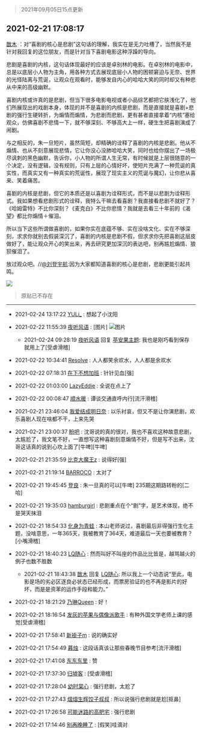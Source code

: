 > 2021年09月05日15点更新
<link rel="stylesheet" href="https://cdn.jsdelivr.net/gh/taotie6/sampleJSON@main/css/photo_show.css">


 ## 2021-02-21 17:08:17 

 [㪚木](https://www.coolapk.com/feed/25023914?shareKey=ZjA0NTk0NjdhZDJjNjEzMTc3Yjg~) ：对“喜剧的核心是悲剧”这句话的理解，我实在是无力吐槽了，当然我不是针对我回复的这位朋友，而是针对当下喜剧电影这种浮躁的导向。

悲剧是喜剧的内核，这句话体现最好的应该是卓别林的电影。在卓别林的电影中，总是以底层小人物为主角<!--break-->，用各种方式去展现底层小人物的困顿窘迫与无奈、世界的光怪陆离与荒诞，让观众在观看时，能够发自内心的哈哈大笑的同时却又有种悲从中来的高级幽默。

喜剧内核或许真的是悲剧，但当下很多电影电视或者小品综艺都把它肤浅化了，他们所展现出的戏剧本身，体现的并不是喜剧的内核是悲剧，而是直接就是喜剧+悲剧的强行生硬转折，为煽情而煽情，为悲剧而悲剧，更有甚者直接拿着“内核”塞给观众，仿佛喜剧不悲情一下，就不够深刻、不够高大上一样，硬生生把喜剧演成了闹剧。

与之相反的，朱一旦短片，虽然简短，却精确的诠释了喜剧的内核是悲剧。他从不煽情、也从不刻意展现悲情，它让你没心没肺哈哈大笑，同时也给你摆出了一场极尽讽刺的黑色幽默，告诉你，小人物的所谓人生无常，有时候就是上层很随意的一个决定，没有逻辑，没有规则，只有上层的心情好坏，使短片充满了一种荒诞的真实性，而真实又有一种真实的荒诞性，展现了现实主义的荒诞与魔幻，让你悲从喜来、笑着痛苦。

喜剧的内核是悲剧，但它的本质还是以喜剧为诠释形式，而不是以悲剧为诠释形式。我如果想看悲剧形式的诠释，我特么干嘛去看喜剧？我直接看悲剧不就好了？《哈姆雷特》不比你深刻？《麦克白》不比你悲情？我就是去看三十年前的《渴望》都比你煽情＋催泪。

所以当下这些所谓做喜剧的，如果你实在底蕴不够、实在没啥文化、实在不够深刻，求求你就别去假装深沉了，喜剧的内核是悲剧不假，但求求你先把喜剧这层皮做好了，能让观众开心的笑出来，再去研究更加深沉的表达吧，别再尴尬煽情、狼狈催泪了。

放过观众吧。//<a class="feed-link-uname" href="/u/刘登宇航">@刘登宇航</a>:因为大家都知道喜剧的核心是悲剧，悲剧更能引起共鸣。 

<div class="album">
<img class="img-item" src="https://image.coolapk.com/feed/2021/0221/17/1081091_b9edf756_8495_968@300x263.gif" />
</div>

> 原贴已不存在 

 ------- 

- 2021-02-24 13:17:22 [YULi_](uid=1242556) : 想起了小沈阳 

- 2021-02-22 11:55:39 [夜听风语](uid=989069) : [图片] ![图片](https://image.coolapk.com/feed/2021/0222/11/989069_4e16a274_6138_0283@600x963.jpeg)

    - 2021-02-24 09:28:19 [夜听风语](uid=989069) 回复 [苹安果主题](uid=1015200): 我也是刚巧看到保存 就用上了[受虐滑稽] 

- 2021-02-22 10:34:41 [Resolve](uid=1234910) : 人人都笑余欢水，人人都是余欢水 

- 2021-02-22 07:18:31 [在下不想加班](uid=954703) : 针针见血[强] 

- 2021-02-22 01:03:00 [LazyEddie](uid=1254742) : 全说在点上了 

- 2021-02-22 00:08:47 [顺水暖](uid=2030768) : 谭谈交通直呼内行[流汗滑稽] 

- 2021-02-21 23:46:04 [我爱结成明日奈](uid=1772977) : 以乐衬哀，但又不是让你演悲剧，欢乐喜剧人现在啥都不干，上来先哭 

- 2021-02-21 23:00:37 [盼吧](uid=1230671) : 沈哥说的真的很对，我也不喜欢这种故意悲剧，太尴尬了，我文笔不好，一直想写这种喜剧刻意煽情不好，但是写不出来，沈哥这话真的说到心坎上面了[牛啤][牛啤] 

- 2021-02-21 21:35:59 [比克大魔王z](uid=824574) : 说得好[强] 

- 2021-02-21 21:19:14 [BARROCO](uid=838399) : 太对了 

- 2021-02-21 19:45:45 [登良](uid=3292598) : 朱一旦真的可以[牛啤] 235期这期路转粉的[二哈] 

- 2021-02-21 19:35:03 [hamburgirl](uid=2829032) : 悲剧重点在个“剧”字，是艺术体现，绝不是哭天抹泪 

- 2021-02-21 18:54:33 [化身为青蛙](uid=1209189) : 本山老师说过，喜剧最后非得强行生化主题，没啥意思，一年365天，我被教育了364天，难道最后一天也要被教育？[小嘴滑稽] 

- 2021-02-21 18:40:23 [LQ随心](uid=1002360) : 然而叫好不叫座的作品比比皆是，越骂越火的例子也数不胜数 

    - 2021-02-21 18:43:38 [㪚木](uid=1081091) 回复 [LQ随心](uid=1002360): 所以我上一个动态说“至此，电影是场的劣必区逐良必状态已经形成，而票房验证的也不再是影片的好坏，而是是资苯的运作手段和能力。” 

- 2021-02-21 18:21:29 [乃琳Queen](uid=2370903) : 好！ 

- 2021-02-21 18:16:54 [发灰的苹果与偶像派歌手](uid=760037) : 有种外国文学老师上课的感觉[受虐滑稽] 

- 2021-02-21 17:58:41 [新褂子m](uid=913624) : 说的确实好 

- 2021-02-21 17:54:49 [暮烛](uid=915575) : 这段话真该让那些春晚节目参考[流汗滑稽] 

- 2021-02-21 17:41:08 [东东东里](uid=645055) : 赞 

- 2021-02-21 17:37:30 [归墟客](uid=3287587) : [受虐滑稽] 

- 2021-02-21 17:28:04 [幼时棠心](uid=1017379) : 强行悲剧，太尬了 

- 2021-02-21 17:27:43 [熠熠生辉饺子叔叔](uid=2476035) : 所以说强行悲剧就是尬[抠鼻] 

- 2021-02-21 17:26:58 [可能迷路的高肥宅](uid=1534505) : 强行悲剧 

- 2021-02-21 17:14:46 [别再晚睡了](uid=2811519) : [假笑]哇滴对 

